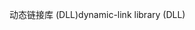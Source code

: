 <span data-ttu-id="40351-101">动态链接库 (DLL)</span><span class="sxs-lookup"><span data-stu-id="40351-101">dynamic-link library (DLL)</span></span>